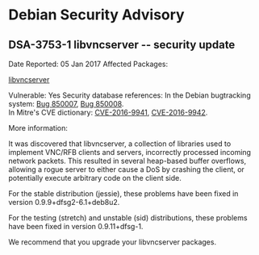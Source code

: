 
Debian Security Advisory
========================


DSA-3753-1 libvncserver -- security update
------------------------------------------



Date Reported:
05 Jan 2017
Affected Packages:

[libvncserver](https://packages.debian.org/src:libvncserver)

Vulnerable:
Yes
Security database references:
In the Debian bugtracking system: [Bug 850007](https://bugs.debian.org/cgi-bin/bugreport.cgi?bug=850007), [Bug 850008](https://bugs.debian.org/cgi-bin/bugreport.cgi?bug=850008).  
In Mitre's CVE dictionary: [CVE-2016-9941](https://security-tracker.debian.org/tracker/CVE-2016-9941), [CVE-2016-9942](https://security-tracker.debian.org/tracker/CVE-2016-9942).  

More information:

It was discovered that libvncserver, a collection of libraries used to
implement VNC/RFB clients and servers, incorrectly processed incoming
network packets. This resulted in several heap-based buffer overflows,
allowing a rogue server to either cause a DoS by crashing the client,
or potentially execute arbitrary code on the client side.


For the stable distribution (jessie), these problems have been fixed in
version 0.9.9+dfsg2-6.1+deb8u2.


For the testing (stretch) and unstable (sid) distributions, these
problems have been fixed in version 0.9.11+dfsg-1.


We recommend that you upgrade your libvncserver packages.





